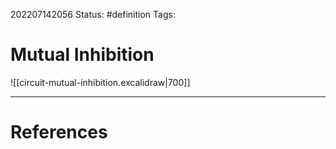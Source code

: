 202207142056
Status: #definition 
Tags:

# Mutual Inhibition
![[circuit-mutual-inhibition.excalidraw|700]]



---
# References